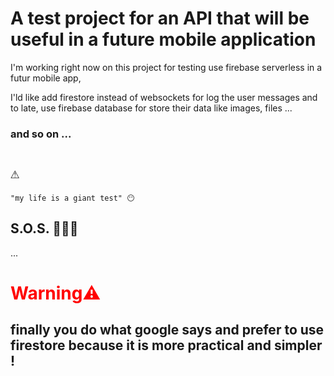 # A test project for an API that will be useful in a future mobile application

I'm working right now on this project for
testing use firebase serverless in a futur mobile app,

I'ld like add firestore instead of websockets for log the user messages
and to late, use firebase database for store their data like images, files ...

### and so on ...

<code><h1>⚠️</h1>"my life is a giant test" 😶</code>
<h2>S.O.S. 🥵🥴😵</h2>
...

# <h1 style="color: red">Warning⚠️</h1>

## finally you do what google says and prefer to use firestore because it is more practical and simpler !
